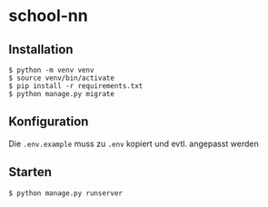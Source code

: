 # school-nn

## Installation

```
$ python -m venv venv
$ source venv/bin/activate
$ pip install -r requirements.txt
$ python manage.py migrate
```

## Konfiguration

Die `.env.example` muss zu `.env` kopiert und evtl. angepasst werden

## Starten

```
$ python manage.py runserver
```
